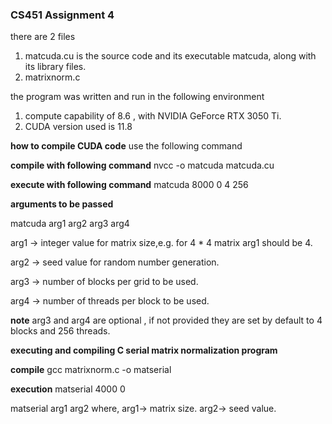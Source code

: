 ### CS451 Assignment 4

there are 2 files

1. matcuda.cu is the source code and its executable matcuda, along with its library files.
2. matrixnorm.c 


the program was written and run in the following environment

1. compute capability of 8.6 , with NVIDIA GeForce RTX 3050 Ti.
2. CUDA version used is 11.8


**how to compile CUDA code**
use the following command

**compile with following command**
nvcc -o matcuda matcuda.cu

**execute with following command**
matcuda 8000 0 4 256


**arguments to be passed**

matcuda arg1 arg2 arg3 arg4

arg1 -> integer value for matrix size,e.g. for 4 * 4 matrix arg1 should be 4.

arg2 -> seed value for random number generation.

arg3 -> number of blocks per grid to be used.

arg4 -> number of threads per block to be used.

**note**
arg3 and arg4 are optional , if not provided they are set by default to 4 blocks and 256 threads.


**executing and compiling C serial matrix normalization program**

**compile**
gcc matrixnorm.c -o matserial

**execution**
matserial 4000 0


matserial arg1 arg2
where,
arg1-> matrix size.
arg2-> seed value.





 
 
